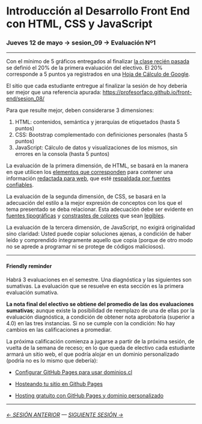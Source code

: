 # Introducción al Desarrollo Front End con HTML, CSS y JavaScript

### Jueves 12 de mayo → sesion_09 → Evaluación Nº1

- - - - - - - 

Con el mínimo de 5 gráficos entregados al finalizar [la clase recién pasada](https://github.com/profesorfaco/front-end/tree/main/sesion_08) se definió el 20% de la primera evaluación del electivo. El 20% corresponde a 5 puntos ya registrados en una [Hoja de Cálculo de Google](https://docs.google.com/spreadsheets/d/1aPuMv2i4kl_dD6iiSifJS4ONtCzvjmsoMEenfJgQjvc/edit?usp=sharing).

El sitio que cada estudiante entregue al finalizar la sesión de hoy debería ser mejor que una referencia apurada: https://profesorfaco.github.io/front-end/sesion_08/

Para que resulte mejor, deben considerarse 3 dimensiones:

1. HTML: contenidos, semántica y jerarquías de etiquetados (hasta 5 puntos)
2. CSS: Bootstrap complementado con definiciones personales (hasta 5 puntos)
3. JavaScript: Cálculo de datos y visualizaciones de los mismos, sin errores en la consola (hasta 5 puntos)

La evaluación de la primera dimensión, de HTML, se basará en la manera en que utilicen los [elementos que corresponden](http://html5doctor.com/element-index/) para contener una información [redactada para web](https://www.seattleu.edu/web/content/writing/), que esté [respaldada por fuentes confiables](http://credibility.stanford.edu/guidelines/index.html). 

La evaluación de la segunda dimensión, de CSS, se basará en la adecuación del estilo a la mejor expresión de conceptos con los que el tema presentado se deba relacionar. Esta adecuación debe ser evidente en [fuentes tipográficas](https://fonts.google.com/knowledge/choosing_type/a_checklist_for_choosing_type) y [constrastes de colores](https://www.archipalettes.com/blog/los-7-contrastes-de-colores) que sean [legibles](https://webaim.org/resources/contrastchecker/).

La evaluación de la tercera dimensión, de JavaScript, no exigirá originalidad sino claridad: Usted puede copiar soluciones ajenas, a condición de haber leído y comprendido íntegramente aquello que copia (porque de otro modo no se aprede a programar ni se protege de códigos maliciosos).

- - - - - - - 

#### Friendly reminder

Habrá 3 evaluaciones en el semestre. Una diagnóstica y las siguientes son sumativas. La evaluación que se resuelve en esta sección es la primera evaluación sumativa.

**La nota final del electivo se obtiene del promedio de las dos evaluaciones sumativas**; aunque existe la posibilidad de reemplazo de una de ellas por la evaluación diagnóstica, a condición de obtener nota aprobatoria (superior a 4.0) en las tres instancias. Si no se cumple con la condición: No hay cambios en las calificaciones a promediar.

La próxima calificación comienza a jugarse a partir de la próxima sesión, de vuelta de la semana de receso; en lo que queda de electivo cada estudiante armará un sitio web, el que podría alojar en un dominio personalizado (podría no es lo mismo que debería):

- [Configurar GitHub Pages para usar dominios.cl](https://ggerena.medium.com/configurar-github-pages-para-usar-dominios-cl-13c1a644699f)

- [Hosteando tu sitio en Github Pages](https://www.youtube.com/watch?v=wyRfN5oLzx4&t=155s)

- [Hosting gratuito con GitHub Pages y dominio personalizado](https://www.youtube.com/watch?v=nbUR1jzVI5g&t=328s)


- - - - - - - 

###### [← SESIÓN ANTERIOR](https://github.com/profesorfaco/front-end/tree/main/sesion_08) — [SIGUIENTE SESIÓN →](https://github.com/profesorfaco/front-end/tree/main/sesion_10)

